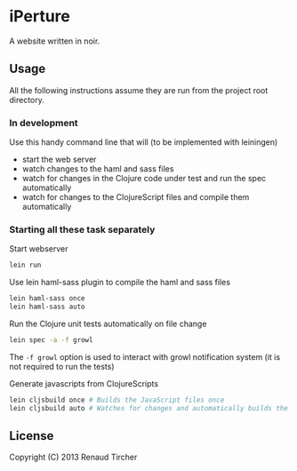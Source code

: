 # iPerture

A website written in noir.

## Usage

All the following instructions assume they are run from the project root directory.

### In development

Use this handy command line that will (to be implemented with leiningen)

- start the web server
- watch changes to the haml and sass files
- watch for changes in the Clojure code under test and run the spec automatically
- watch for changes to the ClojureScript files and compile them automatically

### Starting all these task separately

Start webserver

```bash
lein run
```

Use lein haml-sass plugin to compile the haml and sass files

```bash
lein haml-sass once
lein haml-sass auto
```

Run the Clojure unit tests automatically on file change

```bash
lein spec -a -f growl
```

The `-f growl` option is used to interact with growl notification system (it is not required to run the tests)

Generate javascripts from ClojureScripts

```bash
lein cljsbuild once # Builds the JavaScript files once
lein cljsbuild auto # Watches for changes and automatically builds the JavaScript files
```


## License

Copyright (C) 2013 Renaud Tircher
